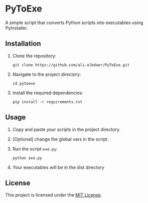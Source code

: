 # PyToExe

A simple script that converts Python scripts into executables using PyInstaller.

## Installation

1. Clone the repository:

    ```shell
    git clone https://github.com/ali-albdaer/PyToExe.git
    ```

2. Navigate to the project directory:

    ```shell
    cd pytoexe
    ```

3. Install the required dependencies:

    ```shell
    pip install -r requirements.txt
    ```

## Usage

1. Copy and paste your scripts in the project directory.

2. [Optional] change the global vars in the script.

3. Run the script ```exe.py```:

    ```shell
    python exe.py
    ```

4. Your executables will be in the dist directory

## License

This project is licensed under the [MIT License](LICENSE).